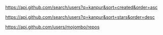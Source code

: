 https://api.github.com/search/users?q=kanpur&sort=created&order=asc

https://api.github.com/search/users?q=kanpur&sort=stars&order=desc



https://api.github.com/users/mojombo/repos